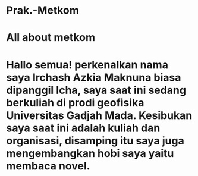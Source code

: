 # Prak.-Metkom
# All about metkom
# Hallo semua! perkenalkan nama saya Irchash Azkia Maknuna biasa dipanggil Icha, saya saat ini sedang berkuliah di prodi geofisika Universitas Gadjah Mada. Kesibukan saya saat ini adalah kuliah dan organisasi, disamping itu saya juga mengembangkan hobi saya yaitu membaca novel.

